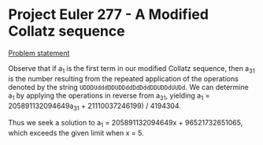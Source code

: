 # Project Euler 277 - A Modified Collatz sequence

[Problem statement](https://projecteuler.net/problem=277)

Observe that if a<sub>1</sub> is the first term in our modified Collatz sequence, then a<sub>31</sub> is the number resulting from the repeated application of the operations denoted by the string `UDDDUdddDDUDDddDdDddDDUDDdUUDd`. We can determine a<sub>1</sub> by applying the operations in reverse from a<sub>31</sub>, yielding a<sub>1</sub> = 205891132094649a<sub>31</sub> + 21110037246199) / 4194304.

Thus we seek a solution to a<sub>1</sub> = 205891132094649x + 96521732651065, which exceeds the given limit when x = 5.
